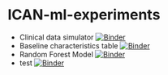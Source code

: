 # ICAN-ml-experiments
- Clinical data simulator [![Binder](https://mybinder.org/badge_logo.svg)](https://mybinder.org/v2/gh/albangaignard/ICAN-ml-experiments.git/master?filepath=notebooks%2F0-Clinical-data-simulator.ipynb)
- Baseline characteristics table [![Binder](https://mybinder.org/badge_logo.svg)](https://mybinder.org/v2/gh/albangaignard/ICAN-ml-experiments.git/master?filepath=notebooks%2F1-Table-Baseline-Characteristics.ipynb)
- Random Forest Model [![Binder](https://mybinder.org/badge_logo.svg)](https://mybinder.org/v2/gh/albangaignard/ICAN-ml-experiments.git/master?filepath=notebooks%2F4-Random-Forest-Model.ipynb)
- test [![Binder](https://mybinder.org/badge.svg)](https://mybinder.org/v2/gh/albangaignard/ICAN-ml-experiments.git/master/notebooks?urlpath=lab)
